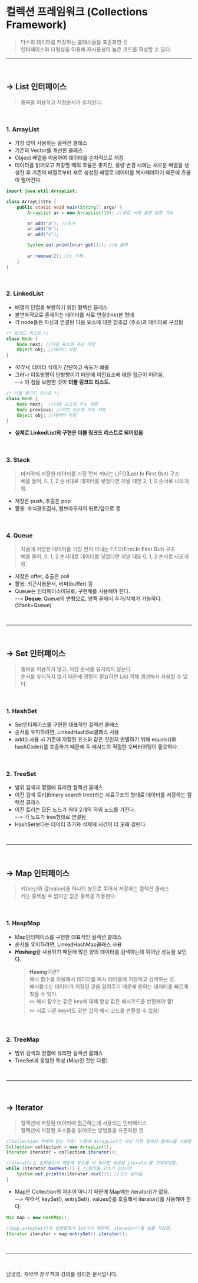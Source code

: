 <br/>

# 컬렉션 프레임워크 (Collections Framework)
> 다수의 데이터를 저장하는 클래스들을 표준화한 것   
> 인터페이스와 다형성을 이용해 재사용성이 높은 코드를 작성할 수 있다.

<hr> <br/>

## → List 인터페이스
> 중복을 허용하고 저장순서가 유지된다.

<br/>

### 1. ArrayList   
- 가장 많이 사용하는 컬렉션 클래스
- 기존의 Vector를 개선한 클래스
- Object 배열을 이용하여 데이터를 순차적으로 저장
- 데이터를 읽어오고 저장할 때의 효율은 좋지만, 용량 변경 시에는 새로운 배열을 생성한 후 기존의 배열로부터 새로 생성된 배열로 데이터를 복사해야하기 때문에 효율이 떨어진다.
~~~java
import java.util.ArrayList;

class ArrayListEx {
    public static void main(String[] args) {
        ArrayList ar = new ArrayList(10); //생성 시에 용량 설정 가능

        ar.add("a"); //추가
        ar.add("b");
        ar.add("c");

        System.out.println(ar.get(1)); //b 출력
        
        ar.remove(2); //c 삭제
    }
}
~~~

<br/>

### 2. LinkedList
- 배열의 단점을 보완하기 위한 컬렉션 클래스
- 불연속적으로 존재하는 데이터를 서로 연결(link)한 형태
- 각 node들은 자신과 연결된 다음 요소에 대한 참조값 (주소)과 데이터로 구성됨

~~~java
/* 링크드 리스트 */
class Node {
    Node next; //다음 요소의 주소 저장
    Object obj; //데이터 저장
}
~~~
- *따라서,* 데이터 삭제가 간단하고 속도가 빠름
- 그러나 이동방향이 단방향이기 때문에 이전요소에 대한 접근이 어려움. <br/>
--> 이 점을 보완한 것이 **더블 링크드 리스트.**

~~~java
/* 더블 링크드 리스트 */
class Node {
    Node next;  //다음 요소의 주소 저장
    Node previous; //이전 요소의 주소 저장
    Object obj; //데이터 저장
}
~~~
- **실제로 LinkedList의 구현은 더블 링크드 리스트로 되어있음**

<br/>

### 3. Stack
> 마지막에 저장한 데이터를 가장 먼저 꺼내는 LIFO(**L**ast **I**n **F**irst **O**ut) 구조 <br/>
 예를 들어, 0, 1, 2 순서대로 데이터를 넣었다면 꺼낼 때엔 2, 1, 0 순서로 나오게 됨.
- 저장은 push, 추출은 pop
- 활용: 수식괄호검사, 웹브라우저의 뒤로/앞으로 등

<br/>


### 4. Queue
> 처음에 저장한 데이터를 가장 먼저 꺼내는 FIFO(**F**irst **I**n **F**irst **O**ut) 구조 <br/>
> 예를 들어, 0, 1, 2 순서대로 데이터를 넣었다면 꺼낼 때도 0, 1, 2 순서로 나오게 됨.
- 저장은 offer, 추출은 poll
- 활용: 최근사용문서, 버퍼(buffer) 등
- Queue는 인터페이스이므로, 구현체를 사용해야 한다. <br/>
--> **Deque**: Queue의 변형으로, 양쪽 끝에서 추가/삭제가 가능하다. (Stack+Queue)

<br/>
<hr/>
<br/>

## → Set 인터페이스
> 중복을 허용하지 않고, 저장 순서를 유지하지 않는다. <br/>
> 순서를 유지하지 않기 때문에 정렬이 필요하면 List 객체 생성해서 사용할 수 있다.

<br/>

### 1. HashSet
- Set인터페이스를 구현한 대표적인 컬렉션 클래스
- 순서를 유지하려면, LinkedHashSet클래스 사용
- add() 사용 시 기존에 저장된 요소와 같은 것인지 판별하기 위해 equals()와 hashCode()를 호출하기 때문에 두 메서드의 적절한 오버라이딩이 필요하다.

<br/>

### 2. TreeSet
- 범위 검색과 정렬에 유리한 컬렉션 클래스
- 이진 검색 트리(binary search tree)라는 자료구조의 형태로 데이터를 저장하는 컬렉션 클래스
- 이진 트리는 모든 노드가 최대 2개의 하위 노드를 가진다. <br/>
    --> 각 노드가 tree형태로 연결됨
- HashSet보다는 데이터 추가와 삭제에 시간이 더 오래 걸린다.

<br/>
<hr/>
<br/>

## → Map 인터페이스
> 키(key)와 값(value)을 하나의 쌍으로 묶어서 저장하는 컬렉션 클래스 <br/>
> 키는 중복될 수 없지만 값은 중복을 허용한다.

<br/>

### 1. HaspMap
- Map인터페이스를 구현한 대표적인 컬렉션 클래스
- 순서를 유지하려면, LinkedHashMap클래스 사용
- ***Hashing***을 사용하기 때문에 많은 양의 데이터를 검색하는데 뛰어난 성능을 보인다.
    > **Hasing**이란? <br/>
    해시 함수를 이용해서 데이터를 해시 테이블에 저장하고 검색하는 것. <br/>
    해시함수는 데이터가 저장된 곳을 알려주기 때문에 원하는 데이터를 빠르게 찾을 수 있다. <br/>
    ✏️ 해시 함수는 같은 key에 대해 항상 같은 해시코드를 반환해야 함! <br/>
    ✏️ 서로 다른 key라도 같은 값의 해시 코드를 반환할 수 있음!

<br/>

### 2. TreeMap
- 범위 검색과 정렬에 유리한 컬렉션 클래스
- TreeSet과 동일한 특성 (Map인 것만 다름)

<br/>
<hr/>
<br/>

## → Iterator
> 컬렉션에 저장된 데이터에 접근하는데 사용되는 인터페이스 <br/>
> 컬렉션에 저장된 요소들을 읽어오는 방법들을 표준화한 것

~~~java
//Collection 객체에 담는 이유: 나중에 ArrayList가 아닌 다른 컬렉션 클래스를 사용할 때 수정하기 편하기 때문에
Collection collection = new ArrayList();
Iterator iterator = collection.iterator();

//iterator는 일회용이기 때문에 요소를 다 읽으면 새로운 iterator를 가져와야함.
while (iterator.hasNext()) { //읽어올 요소가 있는가?
    System.out.println(iterator.next()); //요소 읽어옴
}
~~~
- Map은 Collection의 자손이 아니기 때문에 Map에는 iterator()가 없음. <br/>
--> *따라서,* keySet(), entrySet(), values()를 호출해서 iterator()를 사용해야 한다.

~~~java
Map map = new HashMap();

//map.anteySet()의 실행결과가 Set이기 때문에, iterator()를 호출 가능함.
Iterator iterator = map.entrySet().iterator();
~~~

<br/> <hr> <br/>

남궁성, *자바의 정석* 책과 강의를 정리한 문서입니다.